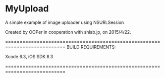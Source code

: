 # MyUpload
A simple example of image uploader using NSURLSession

Created by OOPer in cooperation with shlab.jp, on 2015/4/22.

===========================================================================
BUILD REQUIREMENTS:

Xcode 6.3, iOS SDK 8.3

===========================================================================
